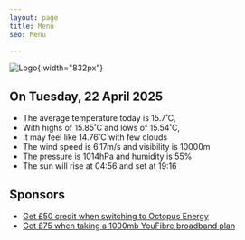 ```yaml
---
layout: page
title: Menu
seo: Menu

---
```


![Logo](/images/logo.jpg){:width="832px"}

<!-- weather_marker starts -->
## On Tuesday, 22 April 2025

- The average temperature today is 15.7˚C,
- With highs of 15.85˚C and lows of 15.54˚C,
- It may feel like 14.76˚C with few clouds
- The wind speed is 6.17m/s and visibility is 10000m
- The pressure is 1014hPa and humidity is 55%
- The sun will rise at 04:56 and set at 19:16

<!-- weather_marker ends -->

## Sponsors

- [Get £50 credit when switching to Octopus Energy](https://bit.ly/3oD1nnS)
- [Get £75 when taking a 1000mb YouFibre broadband plan](https://aklam.io/91zWhU?)
